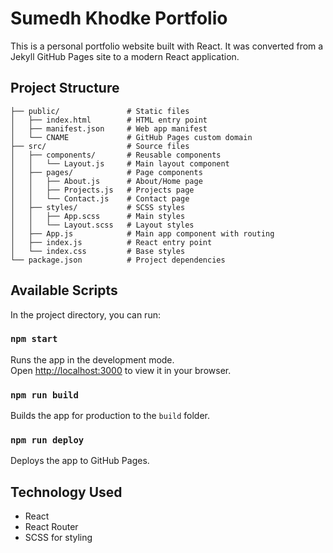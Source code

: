 # Sumedh Khodke Portfolio

This is a personal portfolio website built with React. It was converted from a Jekyll GitHub Pages site to a modern React application.

## Project Structure

```
├── public/               # Static files
│   ├── index.html        # HTML entry point
│   ├── manifest.json     # Web app manifest
│   └── CNAME             # GitHub Pages custom domain
├── src/                  # Source files
│   ├── components/       # Reusable components
│   │   └── Layout.js     # Main layout component
│   ├── pages/            # Page components
│   │   ├── About.js      # About/Home page
│   │   ├── Projects.js   # Projects page
│   │   └── Contact.js    # Contact page
│   ├── styles/           # SCSS styles
│   │   ├── App.scss      # Main styles
│   │   └── Layout.scss   # Layout styles
│   ├── App.js            # Main app component with routing
│   ├── index.js          # React entry point
│   └── index.css         # Base styles
└── package.json          # Project dependencies
```

## Available Scripts

In the project directory, you can run:

### `npm start`

Runs the app in the development mode.\
Open [http://localhost:3000](http://localhost:3000) to view it in your browser.

### `npm run build`

Builds the app for production to the `build` folder.

### `npm run deploy`

Deploys the app to GitHub Pages.

## Technology Used

- React
- React Router
- SCSS for styling 